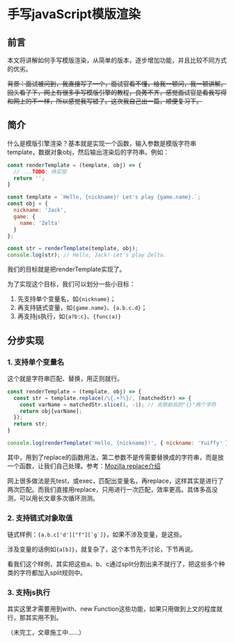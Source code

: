 # 手写javaScript模版渲染

## 前言

本文将讲解如何手写模版渲染，从简单的版本，逐步增加功能，并且比较不同方式的优劣。

~~背景：面试被问到，我直接写了一个，面试官看不懂，给我一顿问，我一顿讲解。回头看了下，网上有很多手写模版引擎的教程，良莠不齐，感觉面试官是看我写得和网上的不一样，所以感觉我写错了。这次我自己出一篇，顺便复习下。~~

## 简介

什么是模版引擎渲染？基本就是实现一个函数，输入参数是模版字符串template，数据对象obj，然后输出渲染后的字符串。例如：

```javascript
const renderTemplate = (template, obj) => {
  // ...TODO: 待实现
  return '';
}

const template = `Hello, {nickname}! Let's play {game.name}.`;
const obj = {
  nickname: 'Jack',
  game: {
    name: 'Zelta'
  }
};

const str = renderTemplate(template, obj);
console.log(str); // Hello, Jack! Let's play Zelta.
```

我们的目标就是把renderTemplate实现了。

为了实现这个目标，我们可以划分一些小目标：
1. 先支持单个变量名，如```{nickname}```；
2. 再支持链式变量，如```{game.name}```、```{a.b.c.d}```；
3. 再支持js执行，如```{a?b:c}```、```{func(a)}```

## 分步实现

### 1. 支持单个变量名

这个就是字符串匹配、替换，用正则就行。

```javascript
const renderTemplate = (template, obj) => {
  const str = template.replace(/\{.+?\}/, (matchedStr) => {
    const varName = matchedStr.slice(1, -1); // 去除前后的"{}"两个字符
    return obj[varName];
  });
  return str;
}

console.log(renderTemplate('Hello, {nickname}!', { nickname: 'Yuiffy' }));
```

其中，用到了replace的函数用法，第二参数不是传需要替换成的字符串，而是放一个函数，让我们自己处理。参考：[Mozilla replace介绍](https://developer.mozilla.org/zh-CN/docs/Web/JavaScript/Reference/Global_Objects/String/replace#%E6%8C%87%E5%AE%9A%E4%B8%80%E4%B8%AA%E5%87%BD%E6%95%B0%E4%BD%9C%E4%B8%BA%E5%8F%82%E6%95%B0)

网上很多做法是先test，或exec，匹配出变量名，再replace，这样其实是进行了两次匹配。而我们直接用replace，只用进行一次匹配，效率更高。具体多高没测，可以用长文章多次循环测测。

### 2. 支持链式对象取值

链式样例：```{a.b.c['d']["f"][`g`]}```，如果不涉及变量，是这些。

涉及变量的话例如```{a[b]}```，就复杂了，这个本节先不讨论，下节再说。

看我们这个样例，其实把这些a、b、c通过split分割出来不就行了，把这些多个种类的字符都加入split规则中。

### 3. 支持js执行

其实这里才需要用到with、new Function这些功能，如果只用做到上文的程度就行，那其实用不到。

（未完工，文章施工中……）
